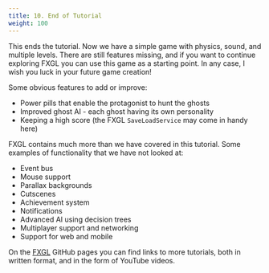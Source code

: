 ```yaml
---
title: 10. End of Tutorial
weight: 100
--- 
```


This ends the tutorial. Now we have a simple game with physics, sound, and multiple levels. 
There are still features missing, and if you want to continue exploring FXGL you can use 
this game as a starting point. In any case, I wish you luck in your future game creation!

Some obvious features to add or improve:

* Power pills that enable the protagonist to hunt the ghosts
* Improved ghost AI - each ghost having its own personality
* Keeping a high score (the FXGL `SaveLoadService` may come in handy here)

FXGL contains much more than we have covered in this tutorial. Some examples of 
functionality that we have not looked at:

* Event bus
* Mouse support
* Parallax backgrounds
* Cutscenes
* Achievement system
* Notifications
* Advanced AI using decision trees
* Multiplayer support and networking
* Support for web and mobile

On the [FXGL](https://github.com/AlmasB/FXGL) GitHub pages you can find links to more 
tutorials, both in written format, and in the form of YouTube videos.
